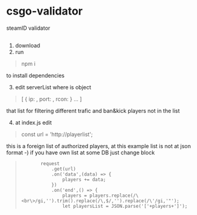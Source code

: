 # csgo-validator
steamID validator

##

1. download 
2. run

> npm i 

   to install dependencies
   
3. edit serverList
  where is object

>[
>  { ip: <IP>,
>    port: <port>,
>    rcon: <rcon>
>  }
>  ...
>]

that list for filtering different trafic and ban&kick players not in the list

4. at index.js edit

> const url = 'http://playerlist';
 
 this is a foreign list of authorized players, at this example list is not at json format -)
  if you have own list at some DB just change block
  
>            request
>                .get(url)
>                .on('data',(data) => {
>                    players += data;
>                })
>                .on('end',() => {
>                    players = players.replace(/\<br\>/gi,'').trim().replace(/\,$/,'').replace(/\'/gi,'"'); 
>                    let playersList = JSON.parse('['+players+']');
